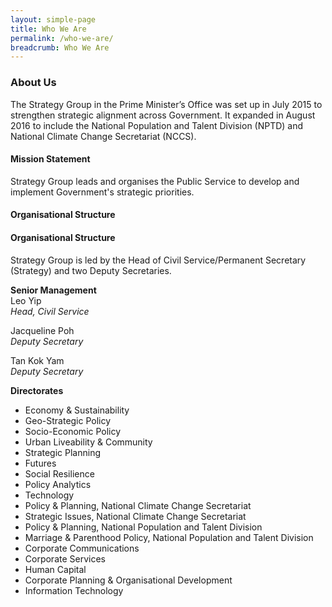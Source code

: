 ```yaml
---
layout: simple-page
title: Who We Are
permalink: /who-we-are/
breadcrumb: Who We Are
---
```


### **About Us**

The Strategy Group in the Prime Minister’s Office was set up in July 2015 to strengthen strategic alignment across Government. It expanded in August 2016 to include the National Population and Talent Division (NPTD) and National Climate Change Secretariat (NCCS).

#### Mission Statement ####
Strategy Group leads and organises the Public Service to develop and implement Government's strategic priorities. <br   />


#### Organisational Structure ####


#### Organisational Structure ####
Strategy Group is led by the Head of Civil Service/Permanent Secretary (Strategy) and two Deputy Secretaries. 

**Senior Management**<br  />
Leo Yip<br  />
*Head, Civil Service*

Jacqueline Poh<br  />
*Deputy Secretary*

Tan Kok Yam<br  />
*Deputy Secretary*

**Directorates** 
* Economy & Sustainability
* Geo-Strategic Policy
* Socio-Economic Policy
* Urban Liveability & Community
* Strategic Planning
* Futures
* Social Resilience
* Policy Analytics
* Technology
* Policy & Planning, National Climate Change Secretariat
* Strategic Issues, National Climate Change Secretariat
* Policy & Planning, National Population and Talent Division
* Marriage & Parenthood Policy, National Population and Talent Division
* Corporate Communications
* Corporate Services
* Human Capital
* Corporate Planning & Organisational Development
* Information Technology
